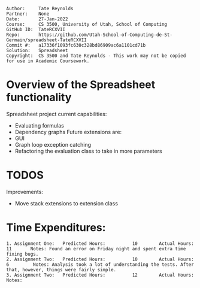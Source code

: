 ```
Author:     Tate Reynolds
Partner:    None
Date:       27-Jan-2022
Course:     CS 3500, University of Utah, School of Computing
GitHub ID:  TateRCXVII
Repo:       https://github.com/Utah-School-of-Computing-de-St-Germain/spreadsheet-TateRCXVII
Commit #:   a17336f1093fc630c328bd86909ac6a1101cd71b
Solution:   Spreadsheet
Copyright:  CS 3500 and Tate Reynolds - This work may not be copied for use in Academic Coursework.
```

# Overview of the Spreadsheet functionality
Spreadsheet project current capabilities:
- Evaluating formulas
- Dependency graphs
Future extensions are:  
- GUI
- Graph loop exception catching
- Refactoring the evaluation class to take in more parameters

# TODOS
Improvements:
- Move stack extensions to extension class

# Time Expenditures:

    1. Assignment One:   Predicted Hours:          10        Actual Hours:     11       Notes: Found an error on Friday night and spent extra time fixing bugs.
    2. Assignment Two:   Predicted Hours:          10        Actual Hours:     6         Notes: Analysis took a lot of understanding the tests. After that, however, things were fairly simple.
    3. Assignment Two:   Predicted Hours:          12        Actual Hours:              Notes: 

